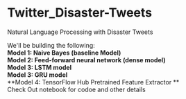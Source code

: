 # Twitter_Disaster-Tweets
Natural Language Processing with Disaster Tweets


We'll be building the following:<br>
**Model 1: Naive Bayes (baseline Model)**<br>
**Model 2: Feed-forward neural network (dense model)**<br>
**Model 3: LSTM model**<br>
**Model 3: GRU model**<br>
**Model 4: TensorFlow Hub Pretrained Feature Extractor
**<br>
Check Out notebook for codoe and other details
